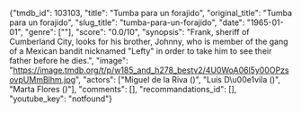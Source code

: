 {"tmdb_id": 103103, "title": "Tumba para un forajido", "original_title": "Tumba para un forajido", "slug_title": "tumba-para-un-forajido", "date": "1965-01-01", "genre": [""], "score": "0.0/10", "synopsis": "Frank, sheriff of Cumberland City, looks for his brother, Johnny, who is member of the gang of a Mexican bandit nicknamed \"Lefty\" in order to take him to see their father before he dies.", "image": "https://image.tmdb.org/t/p/w185_and_h278_bestv2/4U0WoA06l5y00OPzsovpUMmBlhm.jpg", "actors": ["Miguel de la Riva ()", "Luis D\u00e1vila ()", "Marta Flores ()"], "comments": [], "recommandations_id": [], "youtube_key": "notfound"}